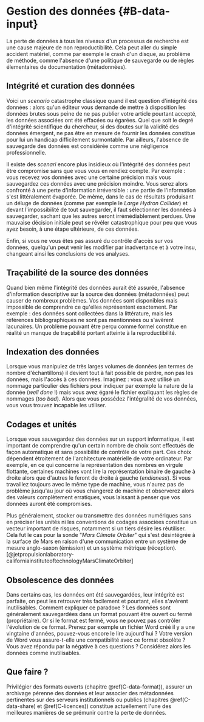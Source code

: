 # Gestion des données {#B-data-input}

La perte de données à tous les niveaux d'un processus de recherche est une
cause majeure de non reproductibilité. Cela peut aller du simple accident matériel,
comme par exemple le crash d'un disque, au problème de méthode, comme l'absence 
d'une politique de sauvegarde ou de règles élementaires de documentation (métadonnées). 


## Intégrité et curation des données

Voici un *scenario* catastrophe classique quand il est question d'intégrité des données : 
alors qu'un éditeur vous demande de mettre à disposition les données brutes 
sous peine de ne pas publier votre article pourtant accepté, les données 
associées ont été effacées ou égarées. 
Quel que soit le degré d'intégrité scientifique du chercheur, si des doutes 
sur la validité des données émergent, ne pas être en mesure de fournir les 
données constitue pour lui un handicap difficilement surmontable. 
Par ailleurs, l'absence de sauvegarde des données est considérée 
comme une négligence professionnelle.

Il existe des *scenari* encore plus insidieux où l'intégrité des données
peut être compromise sans que vous vous en rendiez compte. Par exemple :
vous recevez vos données avec une certaine précision mais vous sauvegardez ces
données avec une précision moindre. Vous serez alors confronté à une perte d'information
irréversible : une partie de l'information s'est littéralement évaporée.
De même, dans le cas de résultats produisant un déluge de données (comme par
exemple le *Large Hydron Collider*) et devant l'impossibilité de tout
sauvegarder, il faut sélectionner les données à sauvegarder, sachant que
les autres seront irrémédiablement perdues. Une mauvaise décision initiale peut
se révéler catastrophique pour peu que vous ayez besoin, à une étape ultérieure, de ces données.

Enfin, si vous ne vous êtes pas assuré du contrôle d'accès sur vos données,
quelqu'un peut venir les modifier par inadvertance et à votre insu, changeant
ainsi les conclusions de vos analyses.

## Traçabilité de la source des données 

Quand bien même l'intégrité des données aurait été assurée, l'absence
d'information descriptive sur la source des données (métadonnées) peut causer de
nombreux problèmes. Vos données sont disponibles mais impossible de comprendre ce qu'elles
représentent exactement. Par exemple : des données sont collectées dans la
littérature, mais les références bibliographiques ne sont pas mentionnées ou s'avèrent lacunaires. 
Un problème pouvant être perçu comme formel constitue en réalité un manque de traçabilité 
portant atteinte à la reproductibilité.

## Indexation des données

Lorsque vous manipulez de très larges volumes de données (en termes de nombre
d'échantillons) il devient tout à fait possible de perdre, non pas les données,
mais l'accès à ces données. Imaginez : vous avez utilisé un nommage particulier 
des fichiers pour indiquer par exemple la nature de la donnée (*well done* !) 
mais vous avez égaré le fichier expliquant les règles
de nommages (*too bad*). Alors que vous possédez l'intégralité de vos données, 
vous vous trouvez incapable les utiliser.

## Codages et unités

Lorsque vous sauvegardez des données sur un support informatique, il est
important de comprendre qu'un certain nombre de choix sont effectués de façon
automatique et sans possibilité de contrôle de votre part. Ces choix dépendent
étroitement de l'architecture matérielle de votre ordinateur. Par exemple,
en ce qui concerne la représentation des nombres en virgule flottante,
certaines machines vont lire la représentation binaire de gauche à droite alors
que d'autres le feront de droite à gauche (*endianess*). Si vous travaillez toujours
avec le même type de machine, vous n'aurez pas de problème jusqu'au jour où
vous changerez de machine et observerez alors des valeurs complètement
erratiques, vous laissant à penser que vos données auront été compromises.

Plus généralement, stocker ou transmettre des données numériques sans en préciser les unités
ni les conventions de codages associées constitue un vecteur important de risques,
notamment si un tiers désire les réutiliser. Cela fut le cas pour la
sonde "*Mars Climate Orbiter*" qui s'est désintégrée à la surface de Mars en
raison d'une communication entre un système de mesure anglo-saxon (émission) et
un système métrique (réception). [@jetpropulsionlaboratory-californiainstituteoftechnologyMarsClimateOrbiter]
## Obsolescence des données

Dans certains cas, les données ont été sauvegardées, leur intégrité est
parfaite, on peut les retrouver très facilement et pourtant, elles s'avèrent
inutilisables. Comment expliquer ce paradoxe ? 
Les données sont généralement sauvegardées dans un format pouvant être ouvert
ou fermé (propriétaire). 
Or si le format est fermé, vous ne pouvez pas contrôler l'évolution de ce format. 
Prenez par exemple un fichier Word créé il y a une vingtaine d'années, 
pouvez-vous encore le lire aujourd'hui ? 
Votre version de Word vous assure-t-elle une compatibilité avec ce
format obsolète ? Vous avez répondu par la négative à ces questions ? 
Considérez alors les données comme inutilisables. 


## Que faire ?

Privilégier des formats ouverts (chapitre \@ref(C-data-format)), 
assurer un archivage pérenne des données et leur associer des métadonnées 
pertinentes sur des serveurs institutionnels ou publics 
(chapitres \@ref(C-data-share) et \@ref(C-licences))
constitue actuellement l'une des meilleures manières de se prémunir 
contre la perte de données.

